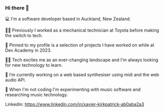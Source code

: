 ### Hi there 👋

💻 I'm a software developer based in Auckland, New Zealand. 

👨‍🔧 Previously I worked as a mechanical technician at Toyota before making the switch to tech.  

📌 Pinned to my profile is a selection of projects I have worked on while at Dev Academy in 2023. 

👨‍💻 Tech excites me as an ever-changing landscape and I'm always looking for new technology to learn.

🔭 I’m currently working on a web based synthesiser using midi and the web audio API. 

🧬 When I'm not coding I'm experimenting with music software and researching music technology. 

Linkedin: https://www.linkedin.com/in/xavier-kirkpatrick-ab0aba2a3
<!--
**xavier-kirkpatrick/xavier-kirkpatrick** is a ✨ _special_ ✨ repository because its `README.md` (this file) appears on your GitHub profile.

Here are some ideas to get you started:

- 🔭 I’m currently working on ...
- 🌱 I’m currently learning ...
- 👯 I’m looking to collaborate on ...
- 🤔 I’m looking for help with ...
- 💬 Ask me about ...
- 📫 How to reach me: ...
- 😄 Pronouns: ...
- ⚡ Fun fact: ...
-->
